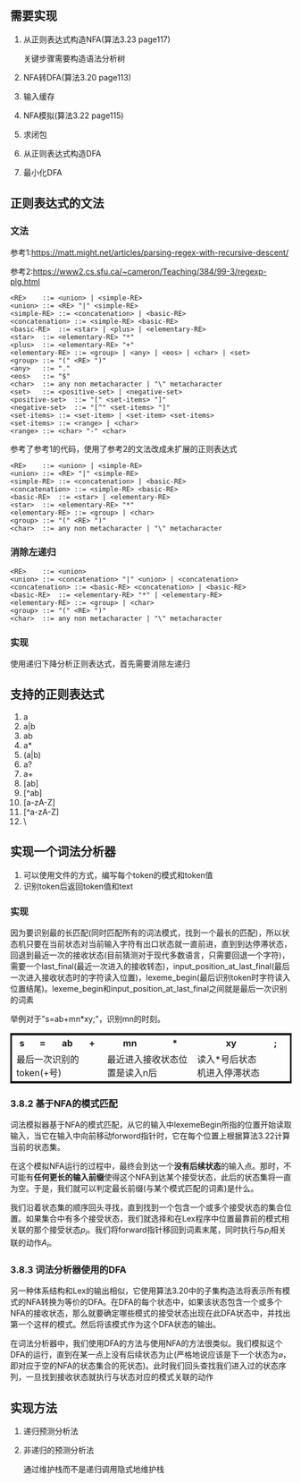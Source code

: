 ## 需要实现

1. 从正则表达式构造NFA(算法3.23 page117)

    关键步骤需要构造语法分析树

2. NFA转DFA(算法3.20 page113)
3. 输入缓存

4. NFA模拟(算法3.22 page115)
5. 求闭包
6. 从正则表达式构造DFA
7. 最小化DFA

## 正则表达式的文法

### 文法
参考1:https://matt.might.net/articles/parsing-regex-with-recursive-descent/

参考2:https://www2.cs.sfu.ca/~cameron/Teaching/384/99-3/regexp-plg.html

    <RE>	::=	<union> | <simple-RE>
    <union>	::=	<RE> "|" <simple-RE>
    <simple-RE>	::=	<concatenation> | <basic-RE>
    <concatenation>	::=	<simple-RE> <basic-RE>
    <basic-RE>	::=	<star> | <plus> | <elementary-RE>
    <star>	::=	<elementary-RE> "*"
    <plus>	::=	<elementary-RE> "+"
    <elementary-RE>	::=	<group> | <any> | <eos> | <char> | <set>
    <group>	::=	"(" <RE> ")"
    <any>	::=	"."
    <eos>	::=	"$"
    <char>	::=	any non metacharacter | "\" metacharacter
    <set>	::=	<positive-set> | <negative-set>
    <positive-set>	::=	"[" <set-items> "]"
    <negative-set>	::=	"[^" <set-items> "]"
    <set-items>	::=	<set-item> | <set-item> <set-items>
    <set-items>	::=	<range> | <char>
    <range>	::=	<char> "-" <char>

参考了参考1的代码，使用了参考2的文法改成未扩展的正则表达式

    <RE>	::=	<union> | <simple-RE>
    <union>	::=	<RE> "|" <simple-RE>
    <simple-RE>	::=	<concatenation> | <basic-RE>
    <concatenation>	::=	<simple-RE> <basic-RE>
    <basic-RE>	::=	<star> | <elementary-RE>
    <star>	::=	<elementary-RE> "*"
    <elementary-RE>	::=	<group> | <char>
    <group>	::=	"(" <RE> ")"
    <char>	::=	any non metacharacter | "\" metacharacter

### 消除左递归

    <RE>	::=	<union>
    <union>	::=	<concatenation> "|" <union> | <concatenation>
    <concatenation>	::=	<basic-RE> <concatenation> | <basic-RE>
    <basic-RE>	::=	<elementary-RE> "*" | <elementary-RE>
    <elementary-RE>	::=	<group> | <char>
    <group>	::=	"(" <RE> ")"
    <char>	::=	any non metacharacter | "\" metacharacter

### 实现

使用递归下降分析正则表达式，首先需要消除左递归

## 支持的正则表达式
1. a
2. a|b
3. ab
4. a*
5. (a|b)
6. a?
7. a+
8. [ab]
9. [^ab]
10. [a-zA-Z]
11. [^a-zA-Z]
12. \\

## 实现一个词法分析器
1. 可以使用文件的方式，编写每个token的模式和token值
2. 识别token后返回token值和text

### 实现
因为要识别最的长匹配(同时匹配所有的词法模式，找到一个最长的匹配)，所以状态机只要在当前状态对当前输入字符有出口状态就一直前进，直到到达停滞状态，回退到最近一次的接收状态(目前猜测对于现代多数语言，只需要回退一个字符)，需要一个last_final(最近一次进入的接收转态)，input_position_at_last_final(最后一次进入接收状态时的字符读入位置)，lexeme_begin(最后识别token时字符读入位置结尾)。lexeme_begin和input_position_at_last_final之间就是最后一次识别的词素

举例对于"s=ab+mn*xy;"，识别mn的时刻。

<style>
    table {
        width: 100%;
        border-collapse: collapse;
        border-spacing: 0;
        border: 3px solid;
        empty-cells: show;
    }
</style>

<table>
    <tr>
        <th>s</th>
        <th>=</th>
        <th>ab</th>
        <th>+</th>
        <th>mn</th>
        <th>*</th>
        <th>xy</th>
        <th>;</th>
    </tr>
    <tr>
        <td colspan="4">最后一次识别的token(+号)</td>
        <td colspan="2">最近进入接收状态位置是读入n后</td>
        <td colspan="1">读入*号后状态机进入停滞状态</td>
        <td colspan="1"> </td>
        <td colspan="1"> </td>
    </tr>
</table>


### 3.8.2 基于NFA的模式匹配
词法模拟器基于NFA的模式匹配，从它的输入中lexemeBegin所指的位置开始读取输入，当它在输入中向前移动forword指针时，它在每个位置上根据算法3.22计算当前的状态集。

在这个模拟NFA运行的过程中，最终会到达一个<strong>没有后续状态</strong>的输入点。那时，不可能有<strong>任何更长的输入前缀</strong>使得这个NFA到达某个接受状态，此后的状态集将一直为空。于是，我们就可以判定最长前缀(与某个模式匹配的词素)是什么。

我们沿着状态集的顺序回头寻找，直到找到一个包含一个或多个接受状态的集合位置。如果集合中有多个接受状态，我们就选择和在Lex程序中位置最靠前的模式相关联的那个接受状态$p_i$。我们将forward指针移回到词素末尾，同时执行与$p_i$相关联的动作$A_i$。

### 3.8.3 词法分析器使用的DFA
另一种体系结构和Lex的输出相似，它使用算法3.20中的子集构造法将表示所有模式的NFA转换为等价的DFA。在DFA的每个状态中，如果该状态包含一个或多个NFA的接收状态，那么就要确定哪些模式的接受状态出现在此DFA状态中，并找出第一个这样的模式。然后将该模式作为这个DFA状态的输出。

在词法分析器中，我们使用DFA的方法与使用NFA的方法很类似。我们模拟这个DFA的运行，直到在某一点上没有后续状态为止(严格地说应该是下一个状态为$\varnothing$，即对应于空的NFA的状态集合的死状态)。此时我们回头查找我们进入过的状态序列，一旦找到接收状态就执行与状态对应的模式关联的动作


## 实现方法
1. 递归预测分析法
2. 非递归的预测分析法

    通过维护栈而不是递归调用隐式地维护栈